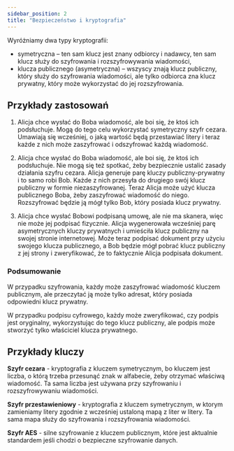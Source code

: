 ```yaml
---
sidebar_position: 2
title: "Bezpieczeństwo i kryptografia"
---
```


Wyróżniamy dwa typy kryptografii:
- symetryczna – ten sam klucz jest znany odbiorcy i nadawcy, ten sam klucz służy
  do szyfrowania i rozszyfrowywania wiadomości,
- klucza publicznego (asymetryczna) – wszyscy znają klucz publiczny, który służy
  do szyfrowania wiadomości, ale tylko odbiorca zna klucz prywatny, który może
  wykorzystać do jej rozszyfrowania.

## Przykłady zastosowań

1. Alicja chce wysłać do Boba wiadomość, ale boi się, że ktoś ich podsłuchuje.
   Mogą do tego celu wykorzystać symetryczny szyfr cezara. Umawiają się wcześniej,
   o jaką wartość będą przestawiać litery i teraz każde z nich może zaszyfrować
   i odszyfrować każdą wiadomość.

2. Alicja chce wysłać do Boba wiadomość, ale boi się, że ktoś ich podsłuchuje. Nie
   mogą się też spotkać, żeby bezpiecznie ustalić zasady działania szyfru cezara.
   Alicja generuje parę kluczy publiczny-prywatny i to samo robi Bob. Każde z
   nich przesyła do drugiego swój klucz publiczny w formie niezaszyfrowanej.
   Teraz Alicja może użyć klucza publicznego Boba, żeby zaszyfrować wiadomość do
   niego. Rozszyfrować będzie ją mógł tylko Bob, który posiada klucz prywatny.

3. Alicja chce wysłać Bobowi podpisaną umowę, ale nie ma skanera, więc nie może
   jej podpisać fizycznie. Alicja wygenerowała wcześniej parę asymetrycznych
   kluczy prywatnych i umieściła klucz publiczny na swojej stronie internetowej.
   Może teraz podpisać dokument przy użyciu swojego klucza publicznego, a
   Bob będzie mógł pobrać klucz publiczny z jej strony i zweryfikować, że to
   faktycznie Alicja podpisała dokument.

### Podsumowanie

W przypadku szyfrowania, każdy może zaszyfrować wiadomość kluczem publicznym, ale
przeczytać ją może tylko adresat, który posiada odpowiedni klucz prywatny.

W przypadku podpisu cyfrowego, każdy może zweryfikować, czy podpis jest oryginalny,
wykorzystując do tego klucz publiczny, ale podpis może stworzyć tylko właściciel
klucza prywatnego.

## Przykłady kluczy

**Szyfr cezara** - kryptografia z kluczem symetrycznym, bo kluczem jest liczba,
o którą trzeba przesunąć znak w alfabecie, żeby otrzymać właściwą wiadomość. Ta
sama liczba jest używana przy szyfrowaniu i rozszyfrowywaniu wiadomości.

**Szyfr przestawieniowy** - kryptografia z kluczem symetrycznym, w ktorym
zamieniamy litery zgodnie z wcześniej ustaloną mapą z liter w litery. Ta sama
mapa służy do szyfrowania i rozszyfrowania wiadomości.

**Szyfr AES** - silne szyfrowanie z kluczem publicznym, które jest aktualnie
standardem jeśli chodzi o bezpieczne szyfrowanie danych.
